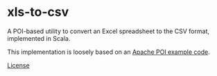 xls-to-csv
==========

A POI-based utility to convert an Excel spreadsheet to the CSV format, implemented in Scala.

This implementation is loosely based on an [Apache POI example code](http://svn.apache.org/repos/asf/poi/trunk/src/examples/src/org/apache/poi/ss/examples/ToCSV.java).

[License](LICENSE.md)
